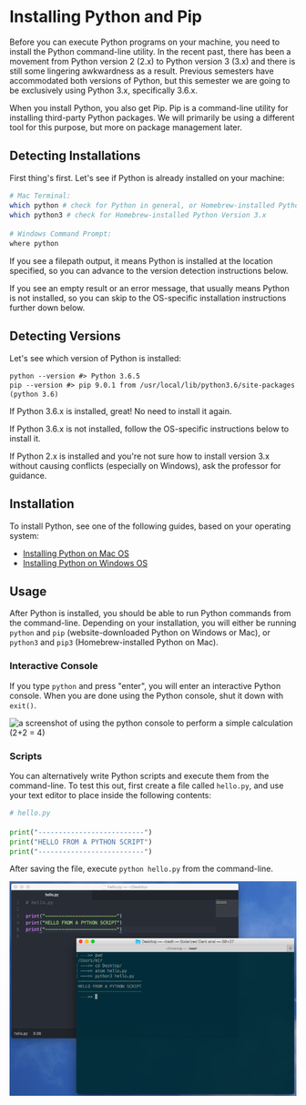 # Installing Python and Pip

Before you can execute Python programs on your machine, you need to install the Python command-line utility. In the recent past, there has been a movement from Python version 2 (2.x) to Python version 3 (3.x) and there is still some lingering awkwardness as a result. Previous semesters have accommodated both versions of Python, but this semester we are going to be exclusively using Python 3.x, specifically 3.6.x.

When you install Python, you also get Pip. Pip is a command-line utility for installing third-party Python packages. We will primarily be using a different tool for this purpose, but more on package management later.

## Detecting Installations

First thing's first. Let's see if Python is already installed on your machine:

```sh
# Mac Terminal:
which python # check for Python in general, or Homebrew-installed Python Version 2.x
which python3 # check for Homebrew-installed Python Version 3.x

# Windows Command Prompt:
where python
```

If you see a filepath output, it means Python is installed at the location specified, so you can advance to the version detection instructions below.

If you see an empty result or an error message, that usually means Python is not installed, so you can skip to the OS-specific installation instructions further down below.

## Detecting Versions

Let's see which version of Python is installed:

```shell
python --version #> Python 3.6.5
pip --version #> pip 9.0.1 from /usr/local/lib/python3.6/site-packages (python 3.6)
```

If Python 3.6.x is installed, great! No need to install it again.

If Python 3.6.x is not installed, follow the OS-specific instructions below to install it.

If Python 2.x is installed and you're not sure how to install version 3.x without causing conflicts (especially on Windows), ask the professor for guidance.

## Installation

To install Python, see one of the following guides, based on your operating system:

  + [Installing Python on Mac OS](on-mac-via-homebrew.md)
  + [Installing Python on Windows OS](on-windows.md)

## Usage

After Python is installed, you should be able to run Python commands from the command-line. Depending on your installation, you will either be running `python` and `pip` (website-downloaded Python on Windows or Mac), or `python3` and `pip3` (Homebrew-installed Python on Mac).

### Interactive Console

If you type `python` and press "enter", you will enter an interactive Python console. When you are done using the Python console, shut it down with `exit()`.

![a screenshot of using the python console to perform a simple calculation (2+2 = 4)](img/mac-interactive-python-console.png)

### Scripts

You can alternatively write Python scripts and execute them from the command-line. To test this out, first create a file called `hello.py`, and use your text editor to place inside the following contents:

```py
# hello.py

print("--------------------------")
print("HELLO FROM A PYTHON SCRIPT")
print("--------------------------")
```

After saving the file, execute `python hello.py` from the command-line.

![a screenshot of the output resulting from running a python script from the command-line. the hello message is printed in the terminal](img/python-running-script.png)
